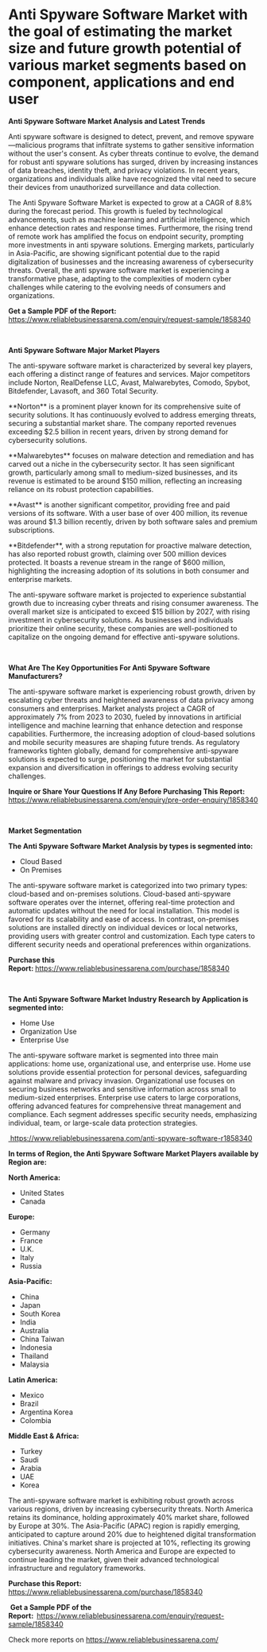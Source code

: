 <p><h1>Anti Spyware Software Market with the goal of estimating the market size and future growth potential of various market segments based on component, applications and end user</h1></p><p><strong>Anti Spyware Software Market Analysis and Latest Trends</strong></p>
<p><p>Anti spyware software is designed to detect, prevent, and remove spyware—malicious programs that infiltrate systems to gather sensitive information without the user's consent. As cyber threats continue to evolve, the demand for robust anti spyware solutions has surged, driven by increasing instances of data breaches, identity theft, and privacy violations. In recent years, organizations and individuals alike have recognized the vital need to secure their devices from unauthorized surveillance and data collection.</p><p>The Anti Spyware Software Market is expected to grow at a CAGR of 8.8% during the forecast period. This growth is fueled by technological advancements, such as machine learning and artificial intelligence, which enhance detection rates and response times. Furthermore, the rising trend of remote work has amplified the focus on endpoint security, prompting more investments in anti spyware solutions. Emerging markets, particularly in Asia-Pacific, are showing significant potential due to the rapid digitalization of businesses and the increasing awareness of cybersecurity threats. Overall, the anti spyware software market is experiencing a transformative phase, adapting to the complexities of modern cyber challenges while catering to the evolving needs of consumers and organizations.</p></p>
<p><strong>Get a Sample PDF of the Report:&nbsp;</strong> <a href="https://www.reliablebusinessarena.com/enquiry/request-sample/1858340?utm_campaign=2476&utm_medium=2&utm_source=Github&utm_content=ia&utm_term=11032025&utm_id=anti-spyware-software">https://www.reliablebusinessarena.com/enquiry/request-sample/1858340</a></p>
<p>&nbsp;</p>
<p><strong>Anti Spyware Software Major Market Players</strong></p>
<p><p>The anti-spyware software market is characterized by several key players, each offering a distinct range of features and services. Major competitors include Norton, RealDefense LLC, Avast, Malwarebytes, Comodo, Spybot, Bitdefender, Lavasoft, and 360 Total Security. </p><p>**Norton** is a prominent player known for its comprehensive suite of security solutions. It has continuously evolved to address emerging threats, securing a substantial market share. The company reported revenues exceeding $2.5 billion in recent years, driven by strong demand for cybersecurity solutions.</p><p>**Malwarebytes** focuses on malware detection and remediation and has carved out a niche in the cybersecurity sector. It has seen significant growth, particularly among small to medium-sized businesses, and its revenue is estimated to be around $150 million, reflecting an increasing reliance on its robust protection capabilities.</p><p>**Avast** is another significant competitor, providing free and paid versions of its software. With a user base of over 400 million, its revenue was around $1.3 billion recently, driven by both software sales and premium subscriptions.</p><p>**Bitdefender**, with a strong reputation for proactive malware detection, has also reported robust growth, claiming over 500 million devices protected. It boasts a revenue stream in the range of $600 million, highlighting the increasing adoption of its solutions in both consumer and enterprise markets.</p><p>The anti-spyware software market is projected to experience substantial growth due to increasing cyber threats and rising consumer awareness. The overall market size is anticipated to exceed $15 billion by 2027, with rising investment in cybersecurity solutions. As businesses and individuals prioritize their online security, these companies are well-positioned to capitalize on the ongoing demand for effective anti-spyware solutions.</p></p>
<p>&nbsp;</p>
<p><strong>What Are The Key Opportunities For Anti Spyware Software Manufacturers?</strong></p>
<p><p>The anti-spyware software market is experiencing robust growth, driven by escalating cyber threats and heightened awareness of data privacy among consumers and enterprises. Market analysts project a CAGR of approximately 7% from 2023 to 2030, fueled by innovations in artificial intelligence and machine learning that enhance detection and response capabilities. Furthermore, the increasing adoption of cloud-based solutions and mobile security measures are shaping future trends. As regulatory frameworks tighten globally, demand for comprehensive anti-spyware solutions is expected to surge, positioning the market for substantial expansion and diversification in offerings to address evolving security challenges.</p></p>
<p><strong>Inquire or Share Your Questions If Any Before Purchasing This Report:</strong> <a href="https://www.reliablebusinessarena.com/enquiry/pre-order-enquiry/1858340?utm_campaign=2476&utm_medium=2&utm_source=Github&utm_content=ia&utm_term=11032025&utm_id=anti-spyware-software">https://www.reliablebusinessarena.com/enquiry/pre-order-enquiry/1858340</a></p>
<p>&nbsp;</p>
<p><strong>Market Segmentation</strong></p>
<p><strong>The Anti Spyware Software Market Analysis by types is segmented into:</strong></p>
<p><ul><li>Cloud Based</li><li>On Premises</li></ul></p>
<p><p>The anti-spyware software market is categorized into two primary types: cloud-based and on-premises solutions. Cloud-based anti-spyware software operates over the internet, offering real-time protection and automatic updates without the need for local installation. This model is favored for its scalability and ease of access. In contrast, on-premises solutions are installed directly on individual devices or local networks, providing users with greater control and customization. Each type caters to different security needs and operational preferences within organizations.</p></p>
<p><strong>Purchase this Report:&nbsp;</strong><a href="https://www.reliablebusinessarena.com/purchase/1858340?utm_campaign=2476&utm_medium=2&utm_source=Github&utm_content=ia&utm_term=11032025&utm_id=anti-spyware-software">https://www.reliablebusinessarena.com/purchase/1858340</a></p>
<p>&nbsp;</p>
<p><strong>The Anti Spyware Software Market Industry Research by Application is segmented into:</strong></p>
<p><ul><li>Home Use</li><li>Organization Use</li><li>Enterprise Use</li></ul></p>
<p><p>The anti-spyware software market is segmented into three main applications: home use, organizational use, and enterprise use. Home use solutions provide essential protection for personal devices, safeguarding against malware and privacy invasion. Organizational use focuses on securing business networks and sensitive information across small to medium-sized enterprises. Enterprise use caters to large corporations, offering advanced features for comprehensive threat management and compliance. Each segment addresses specific security needs, emphasizing individual, team, or large-scale data protection strategies.</p></p>
<p><a href="https://www.reliablebusinessarena.com/anti-spyware-software-r1858340?utm_campaign=2476&utm_medium=2&utm_source=Github&utm_content=ia&utm_term=11032025&utm_id=anti-spyware-software">&nbsp;https://www.reliablebusinessarena.com/anti-spyware-software-r1858340</a></p>
<p><strong>In terms of Region, the Anti Spyware Software Market Players available by Region are:</strong></p>
<p>
    <p> <strong> North America: </strong>
        <ul>
            <li>United States</li>
            <li>Canada</li>
        </ul>
        </p> 
    <p> <strong> Europe: </strong>
        <ul>
            <li>Germany</li>
            <li>France</li>
            <li>U.K.</li>
            <li>Italy</li>
            <li>Russia</li>
        </ul>
        </p> 
    <p> <strong> Asia-Pacific: </strong>
        <ul>
            <li>China</li>
            <li>Japan</li>
            <li>South Korea</li>
            <li>India</li>
            <li>Australia</li>
            <li>China Taiwan</li>
            <li>Indonesia</li>
            <li>Thailand</li>
            <li>Malaysia</li>
        </ul>
        </p> 
    <p> <strong> Latin America: </strong>
        <ul>
            <li>Mexico</li>
            <li>Brazil</li>
            <li>Argentina Korea</li>
            <li>Colombia</li>
        </ul>
        </p> 
    <p> <strong> Middle East & Africa: </strong>
        <ul>
            <li>Turkey</li>
            <li>Saudi</li>
            <li>Arabia</li>
            <li>UAE</li>
            <li>Korea</li>
        </ul>
    </p>
    </p>
<p><p>The anti-spyware software market is exhibiting robust growth across various regions, driven by increasing cybersecurity threats. North America retains its dominance, holding approximately 40% market share, followed by Europe at 30%. The Asia-Pacific (APAC) region is rapidly emerging, anticipated to capture around 20% due to heightened digital transformation initiatives. China's market share is projected at 10%, reflecting its growing cybersecurity awareness. North America and Europe are expected to continue leading the market, given their advanced technological infrastructure and regulatory frameworks.</p></p>
<p><strong>Purchase this Report: </strong><a href="https://www.reliablebusinessarena.com/purchase/1858340?utm_campaign=2476&utm_medium=2&utm_source=Github&utm_content=ia&utm_term=11032025&utm_id=anti-spyware-software">https://www.reliablebusinessarena.com/purchase/1858340</a></p>
<p>&nbsp;<strong>Get a Sample PDF of the Report:&nbsp;&nbsp;</strong><a href="https://www.reliablebusinessarena.com/enquiry/request-sample/1858340?utm_campaign=2476&utm_medium=2&utm_source=Github&utm_content=ia&utm_term=11032025&utm_id=anti-spyware-software">https://www.reliablebusinessarena.com/enquiry/request-sample/1858340</a></p>
<p><strong></strong></p>
<p>Check more reports on <a href="https://www.reliablebusinessarena.com/?utm_campaign=2476&utm_medium=2&utm_source=Github&utm_content=ia&utm_term=11032025&utm_id=anti-spyware-software">https://www.reliablebusinessarena.com/</a></p>